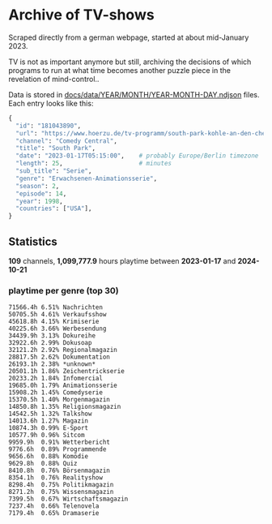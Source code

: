 # Archive of TV-shows

Scraped directly from a german webpage, started at about mid-January 2023.

TV is not as important anymore but still, archiving the decisions of which programs to run at what time
becomes another puzzle piece in the revelation of mind-control.. 

Data is stored in [docs/data/YEAR/MONTH/YEAR-MONTH-DAY.ndjson](docs/data/) files. 
Each entry looks like this:

```python
{
  "id": "181043890", 
  "url": "https://www.hoerzu.de/tv-programm/south-park-kohle-an-den-chefkoch/bid_181043890/", 
  "channel": "Comedy Central", 
  "title": "South Park", 
  "date": "2023-01-17T05:15:00",    # probably Europe/Berlin timezone 
  "length": 25,                     # minutes 
  "sub_title": "Serie", 
  "genre": "Erwachsenen-Animationsserie", 
  "season": 2, 
  "episode": 14, 
  "year": 1998, 
  "countries": ["USA"],
}
```

## Statistics

**109** channels, **1,099,777.9** hours playtime between **2023-01-17** and **2024-10-21**


### playtime per genre (top 30)

    71566.4h 6.51% Nachrichten
    50705.5h 4.61% Verkaufsshow
    45618.8h 4.15% Krimiserie
    40225.6h 3.66% Werbesendung
    34439.9h 3.13% Dokureihe
    32922.6h 2.99% Dokusoap
    32121.2h 2.92% Regionalmagazin
    28817.5h 2.62% Dokumentation
    26193.1h 2.38% *unknown*
    20501.1h 1.86% Zeichentrickserie
    20233.2h 1.84% Infomercial
    19685.0h 1.79% Animationsserie
    15908.2h 1.45% Comedyserie
    15370.5h 1.40% Morgenmagazin
    14850.8h 1.35% Religionsmagazin
    14542.5h 1.32% Talkshow
    14013.6h 1.27% Magazin
    10874.3h 0.99% E-Sport
    10577.9h 0.96% Sitcom
    9959.9h  0.91% Wetterbericht
    9776.6h  0.89% Programmende
    9656.6h  0.88% Komödie
    9629.8h  0.88% Quiz
    8410.8h  0.76% Börsenmagazin
    8354.1h  0.76% Realityshow
    8298.4h  0.75% Politikmagazin
    8271.2h  0.75% Wissensmagazin
    7399.5h  0.67% Wirtschaftsmagazin
    7237.4h  0.66% Telenovela
    7179.4h  0.65% Dramaserie

